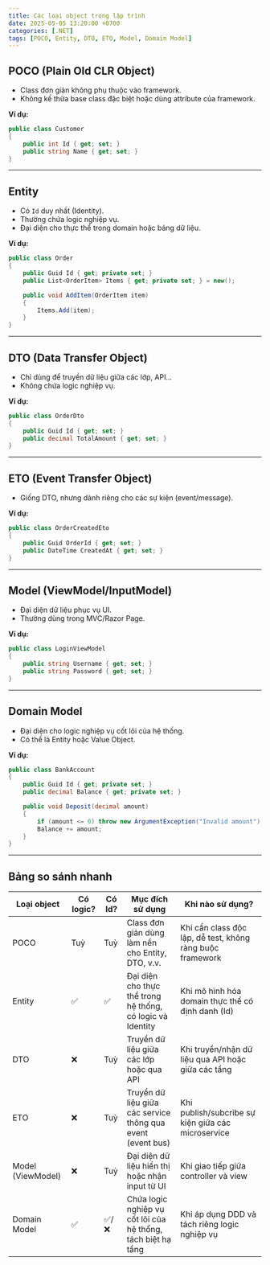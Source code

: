 ```yaml
---
title: Các loại object trong lập trình
date: 2025-05-05 13:20:00 +0700
categories: [.NET]
tags: [POCO, Entity, DTO, ETO, Model, Domain Model]
---
```


## POCO (Plain Old CLR Object)

- Class đơn giản không phụ thuộc vào framework.
- Không kế thừa base class đặc biệt hoặc dùng attribute của framework.

**Ví dụ:**
```csharp
public class Customer
{
    public int Id { get; set; }
    public string Name { get; set; }
}
```

---

## Entity

- Có `Id` duy nhất (Identity).
- Thường chứa logic nghiệp vụ.
- Đại diện cho thực thể trong domain hoặc bảng dữ liệu.

**Ví dụ:**
```csharp
public class Order
{
    public Guid Id { get; private set; }
    public List<OrderItem> Items { get; private set; } = new();

    public void AddItem(OrderItem item)
    {
        Items.Add(item);
    }
}
```

---

## DTO (Data Transfer Object)

- Chỉ dùng để truyền dữ liệu giữa các lớp, API...
- Không chứa logic nghiệp vụ.

**Ví dụ:**
```csharp
public class OrderDto
{
    public Guid Id { get; set; }
    public decimal TotalAmount { get; set; }
}
```

---

## ETO (Event Transfer Object)

- Giống DTO, nhưng dành riêng cho các sự kiện (event/message).

**Ví dụ:**
```csharp
public class OrderCreatedEto
{
    public Guid OrderId { get; set; }
    public DateTime CreatedAt { get; set; }
}
```

---

## Model (ViewModel/InputModel)

- Đại diện dữ liệu phục vụ UI.
- Thường dùng trong MVC/Razor Page.

**Ví dụ:**
```csharp
public class LoginViewModel
{
    public string Username { get; set; }
    public string Password { get; set; }
}
```

---

## Domain Model

- Đại diện cho logic nghiệp vụ cốt lõi của hệ thống.
- Có thể là Entity hoặc Value Object.

**Ví dụ:**
```csharp
public class BankAccount
{
    public Guid Id { get; private set; }
    public decimal Balance { get; private set; }

    public void Deposit(decimal amount)
    {
        if (amount <= 0) throw new ArgumentException("Invalid amount");
        Balance += amount;
    }
}
```

---

## Bảng so sánh nhanh

| Loại object       | Có logic? | Có Id? | Mục đích sử dụng                                             | Khi nào sử dụng?                                          |
|-------------------|-----------|--------|--------------------------------------------------------------|-----------------------------------------------------------|
| POCO              | Tuỳ       | Tuỳ    | Class đơn giản dùng làm nền cho Entity, DTO, v.v.            | Khi cần class độc lập, dễ test, không ràng buộc framework |
| Entity            | ✅        | ✅     | Đại diện cho thực thể trong hệ thống, có logic và Identity   | Khi mô hình hóa domain thực thể có định danh (Id)         |
| DTO               | ❌        | Tuỳ    | Truyền dữ liệu giữa các lớp hoặc qua API                     | Khi truyền/nhận dữ liệu qua API hoặc giữa các tầng        |
| ETO               | ❌        | Tuỳ    | Truyền dữ liệu giữa các service thông qua event (event bus)  | Khi publish/subcribe sự kiện giữa các microservice        |
| Model (ViewModel) | ❌        | Tuỳ    | Đại diện dữ liệu hiển thị hoặc nhận input từ UI              | Khi giao tiếp giữa controller và view                     |
| Domain Model      | ✅        | ✅/❌  | Chứa logic nghiệp vụ cốt lõi của hệ thống, tách biệt hạ tầng | Khi áp dụng DDD và tách riêng logic nghiệp vụ             |
